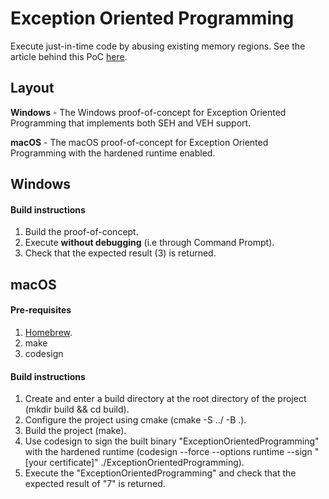 # Exception Oriented Programming
Execute just-in-time code by abusing existing memory regions. See the article behind this PoC [here](https://billdemirkapi.me).

## Layout
**Windows** - The Windows proof-of-concept for Exception Oriented Programming that implements both SEH and VEH support.

**macOS** - The macOS proof-of-concept for Exception Oriented Programming with the hardened runtime enabled.

## Windows
#### Build instructions
1. Build the proof-of-concept.
2. Execute **without debugging** (i.e through Command Prompt).
3. Check that the expected result (3) is returned.

## macOS
#### Pre-requisites
1. [Homebrew](https://brew.sh).
2. make
3. codesign

#### Build instructions
1. Create and enter a build directory at the root directory of the project (mkdir build && cd build).
2. Configure the project using cmake (cmake -S ../ -B .).
3. Build the project (make).
4. Use codesign to sign the built binary "ExceptionOrientedProgramming" with the hardened runtime (codesign --force --options runtime --sign "[your certificate]" ./ExceptionOrientedProgramming).
5. Execute the "ExceptionOrientedProgramming" and check that the expected result of "7" is returned.
